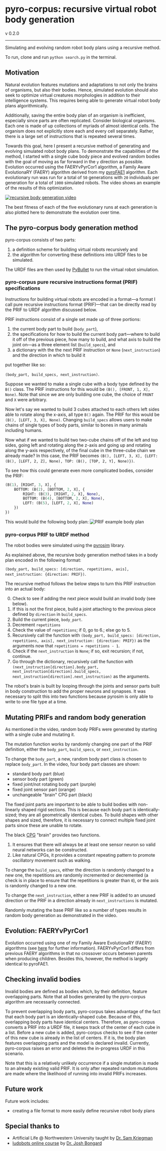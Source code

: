 # pyro-corpus: recursive virtual robot body generation

v 0.2.0

---

Simulating and evolving random robot body plans using a recursive method.

To run, clone and run `python search.py` in the terminal.

## Motivation

Natural evolution features mutations and adaptations to not only the brains of organisms, but also their bodies.
Hence, simulated evolution should also seek to optimize virtual creatures morphologies in addition to their intelligence systems.
This requires being able to generate virtual robot body plans algorithmically.

Additionally, saving the entire body plan of an organism is inefficient, especially since parts are often replicated.
Consider biological organisms.
Each one is made of up collections of myriads of almost identical cells.
The organism does not explicitly store each and every cell separately.
Rather, there is a large set of instructions that is repeated several times.

Towards this goal, here I present a recursive method of generating and evolving simulated robot body plans.
To demonstrate the capabilities of the method, I started with a single cube body piece and evolved random bodies with the goal of moving as far forward in the `y` direction as possible.
Evolution occurred using the FAERYvPyrCor1 algorithm, a Family Aware EvolutionaRY (FAERY) algorithm derived from my [pyroFAE1](https://github.com/alexeberes/pyro-faery) algorithm.
Each evolutionary run was run for a total of `50` generations with `20` individuals per generation for a total of `1000` simulated robots.
The video shows an example of the results of this optimization.

[![recursive body generation video](https://img.youtube.com/vi/ulnKKiTQNsw/0.jpg)](https://www.youtube.com/watch?v=ulnKKiTQNsw)

The best fitness of each of the five evolutionary runs at each generation is also plotted here to demonstrate the evolution over time.

## The pyro-corpus body generation method

pyro-corpus consists of two parts:

1. a definition scheme for building virtual robots recursively and
2. the algorithm for converting these definitions into URDF files to be simulated.

The URDF files are then used by [PyBullet](https://pybullet.org/wordpress/) to run the virtual robot simulation.

### pyro-corpus pure recursive instructions format (PRIF) specifications

Instructions for building virtual robots are encoded in a format&mdash;a format I call pure recursive instructions format (PRIF)&mdash;that can be directly read by the PRIF to URDF algorithm discussed below.

PRIF instructions consist of a single set made up of three portions:

1. the current body part to build (`body_part`),
2. the specifications for how to build the current body part&mdash;where to build it off of the previous piece, how many to build, and what axis to build the joint on&mdash;as a three element list (`build_specs`), and
3. a dictionary with the the next PRIF instruction or `None` (`next_instruction`) and the direction in which to build it

put together like so:

`(body_part, build_specs, next_instruction)`.

Suppose we wanted to make a single cube with a body type defined by the `B()` class.
The PRIF instructions for this would be `(B(), [FRONT, 1, X], None)`.
Note that since we are only building one cube, the choice of `FRONT` and `X` were arbitrary.

Now let's say we wanted to build 3 cubes attached to each others left sides able to rotate along the x-axis, all type `B()` again.
The PRIF for this would be `(B(), [LEFT, 3, X], None)`.
Changing `build_specs` allows users to make chains of single types of body parts, similar to bones in many animals including humans.

Now what if we wanted to build two two-cube chains off of the left and top sides, going left and rotating along the z-axis and going up and rotating along the y-axis respectively, of the final cube in the three-cube chain we already made?
In this case, the PRIF becomes `(B(), [LEFT, 3, X], {LEFT: (B(), [LEFT, 2, Z], None), TOP: (B(), [TOP, 2, Y], None)})`.

To see how this could generate even more complicated bodies, consider the PRIF:

```python
(B(1), [RIGHT, 3, X], {
    BOTTOM: (B(2), [BOTTOM, 2, X], {
        RIGHT: (B(3), [RIGHT, 2, X], None),
        BOTTOM: (B(4), [BOTTOM, 2, X], None),
        LEFT: (B(5), [LEFT, 2, X], None)
    })
})
```

This would build the following body plan:
![PRIF example body plan](media/diagram1.png)

### pyro-corpus PRIF to URDF method

The robot bodies were simulated using the [pyrosim](https://github.com/jbongard/pyrosim) library.

As explained above, the recursive body generation method takes in a body plan encoded in the following format:

`(body_part, build_specs: [direction, repetitions, axis], next_instruction: {direction: PRIF})`.

The recursive method follows the below steps to turn this PRIF instruction into an actual body:

0. Check to see if adding the next piece would build an invalid body (see below).
1. If this is not the first piece, build a joint attaching to the previous piece defined by `direction` in `build_specs`.
2. Build the current piece, `body_part`.
3. Decrement `repetitions`
4. Check the value of `repetitions`; if 0, go to 6.; else go to 5.
5. Recursively call the function with `(body_part, build_specs: [direction, repetitions, axis], next_instruction: {direction: PRIF})` as the arguments now that `repetitions = repetitions - 1`.
6. Check if the `next_instruction` is `None`; if so, exit recursion; if not, continue.
7. Go through the dictionary, recursively call the function with `(next_instruction[direction].body_part, next_instruction[direction].build_specs, next_instruction[direction].next_instruction)` as the arguments.

The robot's brain is built by looping through the joints and sensor parts built in body construction to add the proper neurons and synapses.
It was necessary to split this into two functions because pyrosim is only able to write to one file type at a time.

## Mutating PRIFs and random body generation

As mentioned in the video, random body PRIFs were generated by starting with a single cube and mutating it.

The mutation function works by randomly changing one part of the PRIF definition, either the `body_part`, `build_specs`, or `next_instruction`.

To change the `body_part`, a new, random body part class is chosen to replace `body_part`.
In the video, four body part classes are shown:

- standard body part (blue)
- sensor body part (green)
- fixed joint/not rotating body part (purple)
- fixed joint sensor part (orange)
- unchangeable "brain" CPG part (black)

The fixed joint parts are important to be able to build bodies with non-linearly shaped rigid sections.
This is because each body part is identically-sized; they are all geometrically identical cubes.
To build shapes with other shapes and sized, therefore, it is necessary to connect multiple fixed joint parts since these are unable to rotate.

The black [CPG](https://en.wikipedia.org/wiki/Central_pattern_generator) "brain" provides two functions.

1. It ensures that there will always be at least one sensor neuron so valid neural networks can be constructed.
2. Like natural CPGs, it provides a constant repeating pattern to promote oscillatory movement such as walking.

To change the `build_specs`, either the direction is randomly changed to a new one, the repetitions are randomly incremented or decremented (a check is in place to ensure that the repetitions is greater than `0`), or the axis is randomly changed to a new one.

To change the `next_instruction`, either a new PRIF is added to an unused direction or the PRIF in a direction already in `next_instructions` is mutated.

Randomly mutating the base PRIF like so a number of types results in random body generation as demonstrated in the video.

## Evolution: FAERYvPyrCor1

Evolution occurred using one of my Family Aware EvolutionaRY (FAERY) algorithms (see [here](https://github.com/alexeberes/pyro-faery) for further information).
FAERYvPyrCor1 differs from previous FAERY algorithms in that no crossover occurs between parents when producing children.
Besides this, however, the method is largely identical to pyroFAE1.

## Checking invalid bodies

Invalid bodies are defined as bodies which, by their definition, feature overlapping parts.
Note that all bodies generated by the pyro-corpus algorithm are necessarily connected.

To prevent overlapping body parts, pyro-corpus takes advantage of the fact that each body part is an identically-shaped cube.
Because of this, overlapping body parts have identical centers.
Therefore, as pyro-corpus converts a PRIF into a URDF file, it keeps track of the center of each cube in a list.
Before a new cube is added, pyro-corpus checks to see if the center of this new cube is already in the list of centers.
If it is, the body plan features overlapping parts and the model is declared invalid.
Currently, pyro-corpus raises an error and deletes the in-progress URDF in this scenario.

Note that this is a relatively unlikely occurrence if a single mutation is made to an already existing valid PRIF.
It is only after repeated random mutations are made where the likelihood of running into invalid PRIFs increases.

## Future work

Future work includes:

- creating a file format to more easily define recursive robot body plans

## Special thanks to

- Artificial Life @ Northwestern University taught by [Dr. Sam Kriegman](https://www.mccormick.northwestern.edu/research-faculty/directory/profiles/kriegman-sam.html)
- [ludobots online course](https://www.reddit.com/r/ludobots/) by [Dr. Josh Bongard](https://jbongard.github.io)
